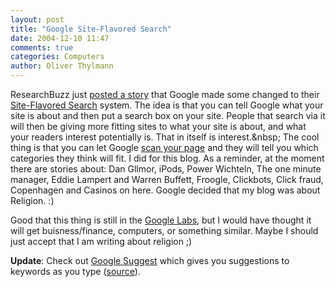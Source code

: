 ```yaml
---
layout: post
title: "Google Site-Flavored Search"
date: 2004-12-10 11:47
comments: true
categories: Computers
author: Oliver Thylmann
---
```



ResearchBuzz just [posted a story](http://www.researchbuzz.org/archives/002203.shtml) that Google made some changed to their [Site-Flavored Search](http://www.google.com/services/siteflavored.html) system. The idea is that you can tell Google what your site is about and then put a search box on your site. People that search via it will then be giving more fitting sites to what your site is about, and what your readers interest potentially is. That in itself is interest.&amp;nbsp; The cool thing is that you can let Google [scan your page](http://labs.google.com/personalized/siteflavored) and they will tell you which categories they think will fit. I did for this blog. As a reminder, at the moment there are stories about: Dan Gllmor, iPods, Power Wichteln, The one minute manager, Eddie Lampert and Warren Buffett, Froogle, Clickbots, Click fraud, Copenhagen and Casinos on here. Google decided that my blog was about Religion. :)

Good that this thing is still in the [Google Labs](http://labs.google.com/), but I would have thought it will get buisness/finance, computers, or something similar. Maybe I should just accept that I am writing about religion ;)

**Update**: Check out [Google Suggest](http://www.google.com/webhp?complete=1) which gives you suggestions to keywords as you type ([source](http://www.agenturblog.de/archives/2004/12/google_suggest.php)).


